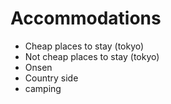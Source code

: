 # Accommodations

- Cheap places to stay (tokyo)
- Not cheap places to stay (tokyo)
- Onsen
- Country side
- camping